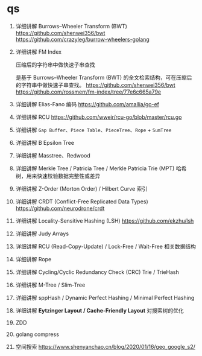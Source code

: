 # qs

1. 详细讲解 Burrows–Wheeler Transform (BWT)
   https://github.com/shenwei356/bwt
   https://github.com/crazyleg/burrow-wheelers-golang
2. 详细讲解 FM Index

   压缩后的字符串中做快速子串查找

   是基于 Burrows–Wheeler Transform (BWT) 的全文检索结构，可在压缩后的字符串中做快速子串查找。
   https://github.com/shenwei356/bwt
   https://github.com/rossmerr/fm-index/tree/77e6c665a79e

3. 详细讲解 Elias-Fano 编码
   https://github.com/amallia/go-ef
4. 详细讲解 RCU
   https://github.com/wweir/rcu-go/blob/master/rcu.go
5. 详细讲解 `Gap Buffer`、`Piece Table`、`PieceTree`、`Rope` + `SumTree`

6. 详细讲解 B Epsilon Tree
7. 详细讲解 Masstree、Redwood
8. 详细讲解 Merkle Tree / Patricia Tree / Merkle Patricia Trie (MPT)
   哈希树，用来快速校验数据完整性或差异
9. 详细讲解 Z-Order (Morton Order) / Hilbert Curve 索引
10. 详细讲解 CRDT (Conflict-Free Replicated Data Types)
    https://github.com/neurodrone/crdt
11. 详细讲解 Locality-Sensitive Hashing (LSH)
    https://github.com/ekzhu/lsh
12. 详细讲解 Judy Arrays
13. 详细讲解 RCU (Read-Copy-Update) / Lock-Free / Wait-Free 相关数据结构
14. 详细讲解 Rope
15. 详细讲解 Cycling/Cyclic Redundancy Check (CRC) Trie / TrieHash
16. 详细讲解 M-Tree / Slim-Tree
17. 详细讲解 sppHash / Dynamic Perfect Hashing / Minimal Perfect Hashing
18. 详细讲解 **Eytzinger Layout / Cache-Friendly Layout** 对搜索树的优化
19. ZDD
20. golang compress

21. 空间搜索
    https://www.shenyanchao.cn/blog/2020/01/16/geo_google_s2/
